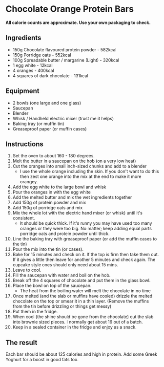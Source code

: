 # Chocolate Orange Protein Bars

<b>All calorie counts are approximate. Use your own packaging to check.</b>

## Ingredients

- 150g Chocolate flavoured protein powder - 582kcal
- 150g Porridge oats - 552kcal
- 100g Spreadable butter / margarine (Light) - 320kcal
- 1 egg white - 12kcal
- 4 oranges - 400kcal
- 4 squares of dark chocolate - 131kcal

## Equipment
- 2 bowls (one large and one glass)
- Saucepan
- Blender
- Whisk / Handheld electric mixer (trust me it helps)
- Baking tray (or muffin tin)
- Greaseproof paper (or muffin cases)

## Instructions

1. Set the oven to about 160 - 180 degrees.
2. Melt the butter in a saucepan on the hob (on a very low heat)
3. Cut the oranges into small inch-sized chunks and add to a blender
    - I use the whole orange including the skin. If you don't want to do this then zest one orange into the mix at the end to make it more orangey.
4. Add the egg white to the large bowl and whisk
5. Pour the oranges in with the egg white
6. Add the melted butter and mix the wet ingredients together
7. Add 150g of protein powder and mix
8. Add 150g of porridge oats and mix
9. Mix the whole lot with the electric hand mixer (or whisk) until it's consistent.
    - It should be quick thick. If it's runny you may have used too many oranges or they were too big. No matter; keep adding equal parts porridge oats and protein powder until thick.
10. Line the baking tray with greaseproof paper (or add the muffin cases to the tin)
11. Pour the mix into the tin (or cases).
12. Bake for 15 minutes and check on it. If the top is firm then take them out. If it gives a little then leave for another 5 minutes and check again. The cupcake style ones should only need about 15 mins.
13. Leave to cool.
14. Fill the saucepan with water and boil on the hob.
15. Break off the 4 squares of chocolate and put them in the glass bowl.
16. Place the bowl on top of the saucepan.
    - The heat from the boiling water will melt the chocolate in no time
17. Once melted (and the slab or muffins have cooled) drizzle the melted chocolate on the top or smear it in a thin layer. (Remove the muffins from the tin before drizzling or things get messy)
18. Put them in the fridge.
19. When cool (the shine should be gone from the chocolate) cut the slab into brownie sized pieces. I normally get about 16 out of a batch.
20. Keep in a sealed container in the fridge and enjoy as a snack.

## The result

Each bar should be about 125 calories and high in protein.
Add some Greek Yoghurt for a boost in good fats too.
